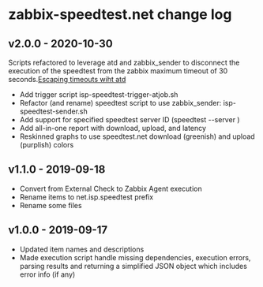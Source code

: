 # zabbix-speedtest.net change log

## v2.0.0 - 2020-10-30
Scripts refactored to leverage atd and zabbix_sender to disconnect the execution of the speedtest from the zabbix maximum timeout of 30 seconds.[Escaping timeouts wiht atd](https://zabbix.org/wiki/Escaping_timeouts_with_atd)
* Add trigger script isp-speedtest-trigger-atjob.sh
* Refactor (and rename) speedtest script to use zabbix_sender: isp-speedtest-sender.sh
* Add support for specified speedtest server ID (speedtest --server <ID>)
* Add all-in-one report with download, upload, and latency
* Reskinned graphs to use speedtest.net download (greenish) and upload (purplish) colors


## v1.1.0 - 2019-09-18
* Convert from External Check to Zabbix Agent execution
* Rename items to net.isp.speedtest prefix
* Rename some files

## v1.0.0 - 2019-09-17
* Updated item names and descriptions
* Made execution script handle missing dependencies, execution errors, parsing results and returning a simplified JSON object which includes error info (if any)

